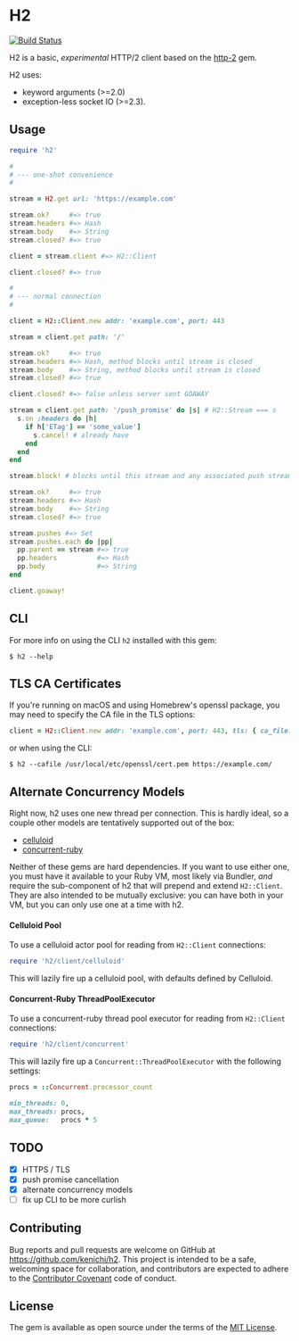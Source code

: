 # H2

[![Build Status](https://travis-ci.org/kenichi/h2.svg?branch=master)](https://travis-ci.org/kenichi/h2)

H2 is a basic, _experimental_ HTTP/2 client based on the [http-2](https://github.com/igrigorik/http-2) gem.

H2 uses:

* keyword arguments (>=2.0)
* exception-less socket IO (>=2.3).

## Usage

```ruby
require 'h2'

#
# --- one-shot convenience
#

stream = H2.get url: 'https://example.com'

stream.ok?     #=> true
stream.headers #=> Hash
stream.body    #=> String
stream.closed? #=> true

client = stream.client #=> H2::Client

client.closed? #=> true

#
# --- normal connection
#

client = H2::Client.new addr: 'example.com', port: 443

stream = client.get path: '/'

stream.ok?     #=> true
stream.headers #=> Hash, method blocks until stream is closed
stream.body    #=> String, method blocks until stream is closed
stream.closed? #=> true

client.closed? #=> false unless server sent GOAWAY

stream = client.get path: '/push_promise' do |s| # H2::Stream === s
  s.on :headers do |h|
    if h['ETag'] == 'some_value']
      s.cancel! # already have 
    end
  end
end

stream.block! # blocks until this stream and any associated push streams are closed

stream.ok?     #=> true
stream.headers #=> Hash
stream.body    #=> String
stream.closed? #=> true

stream.pushes #=> Set
stream.pushes.each do |pp|
  pp.parent == stream #=> true
  pp.headers          #=> Hash
  pp.body             #=> String
end

client.goaway!
```

## CLI

For more info on using the CLI `h2` installed with this gem:

`$ h2 --help`

## TLS CA Certificates

If you're running on macOS and using Homebrew's openssl package, you may need to
specify the CA file in the TLS options:

```ruby
client = H2::Client.new addr: 'example.com', port: 443, tls: { ca_file: '/usr/local/etc/openssl/cert.pem' }
```

or when using the CLI:

`$ h2 --cafile /usr/local/etc/openssl/cert.pem https://example.com/`


## Alternate Concurrency Models

Right now, h2 uses one new thread per connection. This is hardly ideal, so a
couple other models are tentatively supported out of the box:

* [celluloid](https://github.com/celluloid/celluloid)
* [concurrent-ruby](https://github.com/ruby-concurrency/concurrent-ruby)

Neither of these gems are hard dependencies. If you want to use either one, you must
have it available to your Ruby VM, most likely via Bundler, *and* require the
sub-component of h2 that will prepend and extend `H2::Client`. They are also intended
to be mutually exclusive: you can have both in your VM, but you can only use one at a
time with h2.

#### Celluloid Pool

To use a celluloid actor pool for reading from `H2::Client` connections:

```ruby
require 'h2/client/celluloid'
```

This will lazily fire up a celluloid pool, with defaults defined by Celluloid.

#### Concurrent-Ruby ThreadPoolExecutor

To use a concurrent-ruby thread pool executor for reading from `H2::Client` connections:

```ruby
require 'h2/client/concurrent'
```

This will lazily fire up a `Concurrent::ThreadPoolExecutor` with the following settings:

```ruby
procs = ::Concurrent.processor_count

min_threads: 0,
max_threads: procs,
max_queue:   procs * 5
```

## TODO

* [x] HTTPS / TLS
* [x] push promise cancellation
* [x] alternate concurrency models
* [ ] fix up CLI to be more curlish

## Contributing

Bug reports and pull requests are welcome on GitHub at https://github.com/kenichi/h2. This project is intended to be a safe, welcoming space for collaboration, and contributors are expected to adhere to the [Contributor Covenant](http://contributor-covenant.org) code of conduct.

## License

The gem is available as open source under the terms of the [MIT License](http://opensource.org/licenses/MIT).
